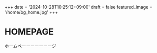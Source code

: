 +++
date = '2024-10-28T10:25:12+09:00'
draft = false
featured_image = '/home/bg_home.jpg'
+++

# HOMEPAGE
ホームペーーーーーーージ